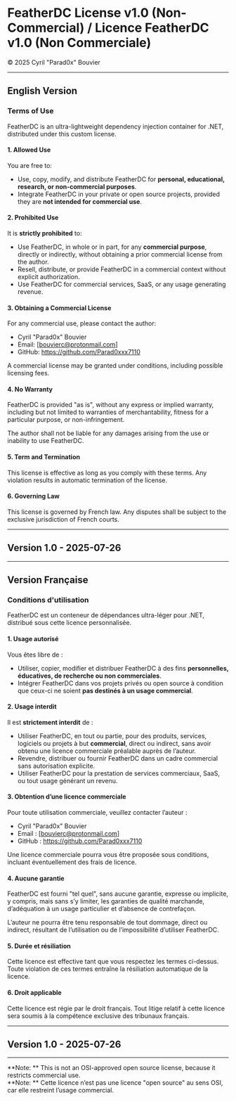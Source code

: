 ﻿# FeatherDC License v1.0 (Non-Commercial) / Licence FeatherDC v1.0 (Non Commerciale)

© 2025 Cyril "Parad0x" Bouvier

---

## English Version

### Terms of Use

FeatherDC is an ultra-lightweight dependency injection container for .NET, distributed under this custom license.

#### 1. Allowed Use

You are free to:

- Use, copy, modify, and distribute FeatherDC for **personal, educational, research, or non-commercial purposes**.
- Integrate FeatherDC in your private or open source projects, provided they are **not intended for commercial use**.

#### 2. Prohibited Use

It is **strictly prohibited** to:

- Use FeatherDC, in whole or in part, for any **commercial purpose**, directly or indirectly, without obtaining a prior commercial license from the author.
- Resell, distribute, or provide FeatherDC in a commercial context without explicit authorization.
- Use FeatherDC for commercial services, SaaS, or any usage generating revenue.

#### 3. Obtaining a Commercial License

For any commercial use, please contact the author:

- Cyril "Parad0x" Bouvier  
- Email: [bouvierc@protonmail.com]  
- GitHub: https://github.com/Parad0xxx7110

A commercial license may be granted under conditions, including possible licensing fees.

#### 4. No Warranty

FeatherDC is provided "as is", without any express or implied warranty, including but not limited to warranties of merchantability, fitness for a particular purpose, or non-infringement.

The author shall not be liable for any damages arising from the use or inability to use FeatherDC.

#### 5. Term and Termination

This license is effective as long as you comply with these terms. Any violation results in automatic termination of the license.

#### 6. Governing Law

This license is governed by French law. Any disputes shall be subject to the exclusive jurisdiction of French courts.

---

## Version 1.0 - 2025-07-26

---

## Version Française

### Conditions d'utilisation

FeatherDC est un conteneur de dépendances ultra-léger pour .NET, distribué sous cette licence personnalisée.

#### 1. Usage autorisé

Vous êtes libre de :

- Utiliser, copier, modifier et distribuer FeatherDC à des fins **personnelles, éducatives, de recherche ou non commerciales**.
- Intégrer FeatherDC dans vos projets privés ou open source à condition que ceux-ci ne soient **pas destinés à un usage commercial**.

#### 2. Usage interdit

Il est **strictement interdit** de :

- Utiliser FeatherDC, en tout ou partie, pour des produits, services, logiciels ou projets à but **commercial**, direct ou indirect, sans avoir obtenu une licence commerciale préalable auprès de l’auteur.
- Revendre, distribuer ou fournir FeatherDC dans un cadre commercial sans autorisation explicite.
- Utiliser FeatherDC pour la prestation de services commerciaux, SaaS, ou tout usage générant un revenu.

#### 3. Obtention d’une licence commerciale

Pour toute utilisation commerciale, veuillez contacter l’auteur :

- Cyril "Parad0x" Bouvier  
- Email : [bouvierc@protonmail.com]  
- GitHub : https://github.com/Parad0xxx7110

Une licence commerciale pourra vous être proposée sous conditions, incluant éventuellement des frais de licence.

#### 4. Aucune garantie

FeatherDC est fourni "tel quel", sans aucune garantie, expresse ou implicite, y compris, mais sans s’y limiter, les garanties de qualité marchande, d’adéquation à un usage particulier et d’absence de contrefaçon.

L’auteur ne pourra être tenu responsable de tout dommage, direct ou indirect, résultant de l’utilisation ou de l’impossibilité d’utiliser FeatherDC.

#### 5. Durée et résiliation

Cette licence est effective tant que vous respectez les termes ci-dessus. Toute violation de ces termes entraîne la résiliation automatique de la licence.

#### 6. Droit applicable

Cette licence est régie par le droit français. Tout litige relatif à cette licence sera soumis à la compétence exclusive des tribunaux français.

---

## Version 1.0 - 2025-07-26

---

**Note: ** This is not an OSI-approved open source license, because it restricts commercial use.  
**Note: ** Cette licence n’est pas une licence "open source" au sens OSI, car elle restreint l’usage commercial.
